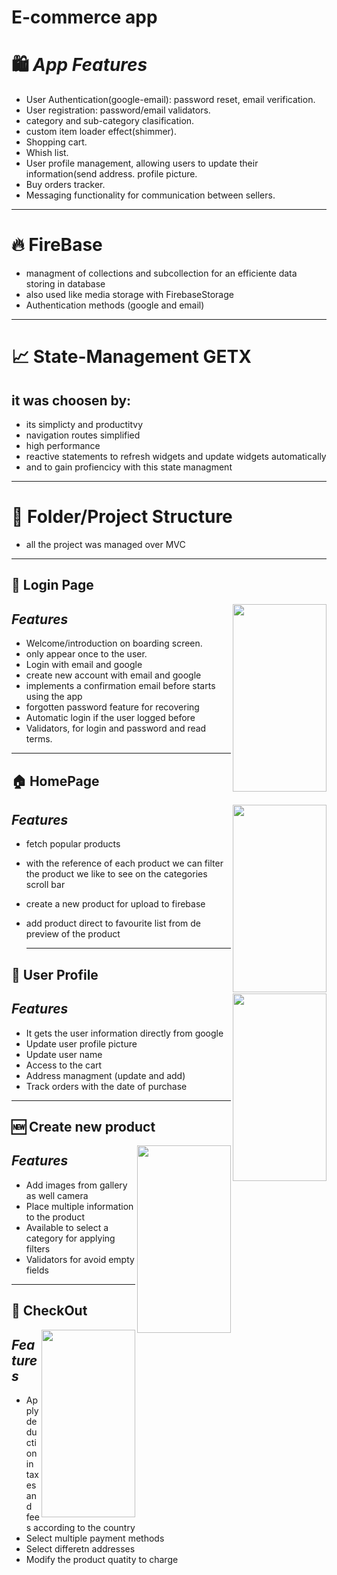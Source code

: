 # E-commerce app

  # :shopping: **_App Features_**
  * User Authentication(google-email): password reset, email verification.
  * User registration: password/email validators.
  * category and sub-category clasification.
  * custom item loader effect(shimmer). 
  * Shopping cart.
  * Whish list.
  * User profile management, allowing users to update their information(send address. profile picture.
  * Buy orders tracker.
  * Messaging functionality for communication between sellers.

--------------------------------------------------------
# 🔥 FireBase 

  * managment of collections and subcollection for an efficiente data storing in database
  * also used like media storage with FirebaseStorage
  * Authentication methods (google and email)

--------------------------------------------------------

# 📈 State-Management GETX

 ## it was choosen by:
  *  its simplicty and productitvy
  *  navigation routes simplified
  *  high performance
  *  reactive statements to refresh widgets and update widgets automatically 
  *  and to gain profiencicy with this state managment 
--------------------------------------------------------

# :construction_worker: Folder/Project Structure

  *  all the project was managed over MVC


--------------------------------------------------------

 ## :iphone: Login Page
  <img align="right" src="https://github.com/JuanFGQ/e_comerce_app/assets/97085649/e1185402-044d-49a4-90fb-c239a6b652c0" width="150" height="300px">
  


  ## ***Features***
  * Welcome/introduction on boarding screen.
  * only appear once to the user.
  * Login with email and google
  * create new account with email and google
  * implements a confirmation email before starts using the app
  * forgotten password feature for recovering
  * Automatic login if the user logged before
  * Validators, for login and password and read terms.



--------------------------------------------------------


## :house: HomePage
  <img  align ="right" src="https://github.com/JuanFGQ/e_comerce_app/assets/97085649/00a4e4bc-b35b-4238-9ace-654c623492f1" width="150px" height="300px">

## ***Features***
  * fetch popular products
  * with the reference of each product we can filter the product we like to see on the categories scroll bar
  * create a new product for upload to firebase
  * add product direct to favourite list from de preview of the product


    --------------------------------------------------------

## :raising_hand: User Profile
  <img  align ="right" src="https://github.com/JuanFGQ/e_comerce_app/assets/97085649/36b0f258-518b-41b9-9a24-527333e96798" width="150px" height="300px">


## ***Features***
  * It gets the user information directly from google 
  * Update user profile picture
  * Update user name
  * Access to the cart
  * Address managment (update and add)
  * Track orders with the date of purchase


--------------------------------------------------------


## 🆕 Create new product
  <img  align ="right" src="https://github.com/JuanFGQ/e_comerce_app/assets/97085649/56d6f278-aa23-4358-8702-ed7b881e530d
" width="150px" height="300px">


## ***Features***
  * Add images from gallery as well camera
  * Place multiple information to the product 
  * Available to select a category for applying filters
  * Validators for avoid empty fields


--------------------------------------------------------


## 💸 CheckOut 
  <img  align ="right" src="https://github.com/JuanFGQ/e_comerce_app/assets/97085649/f002e3d0-758f-43d9-9957-7989eb973185" width="150px" height="300px">

## ***Features***
  * Apply deduction in taxes and fees according to the country 
  * Select multiple payment methods
  * Select differetn addresses
  * Modify the product quatity to charge




     
    
